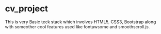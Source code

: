 # cv_project
This is very Basic teck stack which involves HTML5, CSS3, Bootstrap along with someother cool features used like fontawsome and smoothscroll.js.
